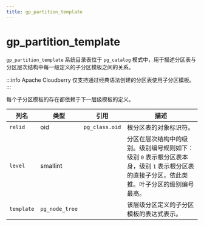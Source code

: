 ```yaml
---
title: gp_partition_template
---
```


# gp_partition_template

`gp_partition_template` 系统目录表位于 `pg_catalog` 模式中，用于描述分区表与分区层次结构中每一级定义的子分区模板之间的关系。

:::info
Apache Cloudberry 仅支持通过经典语法创建的分区表使用子分区模板。
:::

每个子分区模板的存在都依赖于下一层级模板的定义。

| 列名       | 类型            | 引用                  | 描述                                                                 |
|------------|-----------------|-----------------------|----------------------------------------------------------------------|
| `relid`    | oid             | `pg_class.oid`        | 根分区表的对象标识符。                                               |
| `level`    | smallint        |                       | 分区在层次结构中的级别。级别编号规则如下：级别 `0` 表示根分区表本身，级别 `1` 表示根分区表的直接子分区，依此类推。叶子分区的级别编号最高。 |
| `template` | `pg_node_tree`  |                       | 该层级分区定义的子分区模板的表达式表示。                             |
